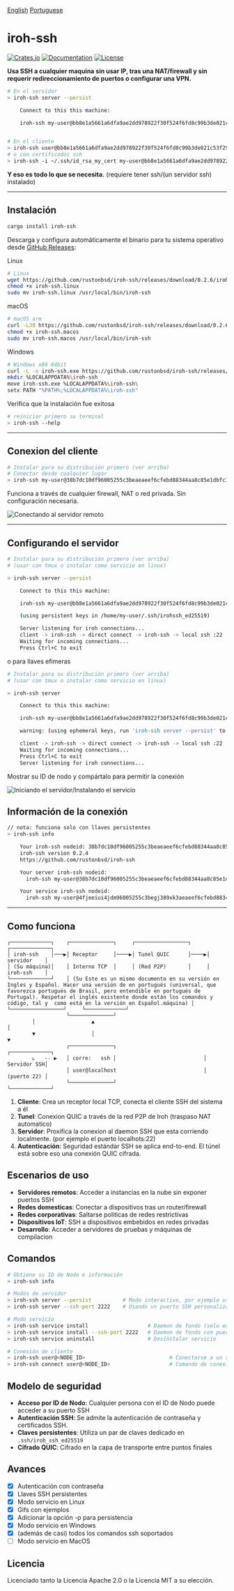 [English](README.md) [Portuguese](README_pt.md)
# iroh-ssh

[![Crates.io](https://img.shields.io/crates/v/iroh-ssh.svg)](https://crates.io/crates/iroh-ssh)
[![Documentation](https://docs.rs/iroh-ssh/badge.svg)](https://docs.rs/iroh-ssh)
[![License](https://img.shields.io/badge/license-MIT%2FApache--2.0-blue.svg)](LICENSE)

**Usa SSH a cualquier maquina sin usar IP, tras una NAT/firewall y sin requerir redireccionamiento de puertos o configurar una VPN.**

```bash
# En el servidor
> iroh-ssh server --persist

    Connect to this this machine:

    iroh-ssh my-user@bb8e1a5661a6dfa9ae2dd978922f30f524f6fd8c99b3de021c53f292aae74330


# En el cliente
> iroh-ssh user@bb8e1a5661a6dfa9ae2dd978922f30f524f6fd8c99b3de021c53f292aae74330
# o con certificados ssh
> iroh-ssh -i ~/.ssh/id_rsa_my_cert my-user@bb8e1a5661a6dfa9ae2dd978922f30f524f6fd8c99b3de021c53f292aae74330
```

**Y eso es todo lo que se necesita.** (requiere tener ssh/(un servidor ssh) instalado)

---

## Instalación

```bash
cargo install iroh-ssh
```

Descarga y configura automáticamente el binario para tu sistema operativo desde [GitHub Releases](https://github.com/rustonbsd/iroh-ssh/releases):

Linux
```bash
# Linux
wget https://github.com/rustonbsd/iroh-ssh/releases/download/0.2.6/iroh-ssh.linux
chmod +x iroh-ssh.linux
sudo mv iroh-ssh.linux /usr/local/bin/iroh-ssh
```

macOS
```bash
# macOS arm
curl -LJO https://github.com/rustonbsd/iroh-ssh/releases/download/0.2.6/iroh-ssh.macos
chmod +x iroh-ssh.macos
sudo mv iroh-ssh.macos /usr/local/bin/iroh-ssh
```

Windows
```bash
# Windows x86 64bit
curl -L -o iroh-ssh.exe https://github.com/rustonbsd/iroh-ssh/releases/download/0.2.6/iroh-ssh.exe
mkdir %LOCALAPPDATA%\iroh-ssh
move iroh-ssh.exe %LOCALAPPDATA%\iroh-ssh\
setx PATH "%PATH%;%LOCALAPPDATA%\iroh-ssh"
```

Verifica que la instalación fue exitosa
```bash
# reiniciar primero su terminal
> iroh-ssh --help
```

---

## Conexion del cliente

```bash
# Instalar para su distribución primero (ver arriba)
# Conectar desde cualquier lugar
> iroh-ssh my-user@38b7dc10df96005255c3beaeaeef6cfebd88344aa8c85e1dbfc1ad5e50f372ac
```

Funciona a través de cualquier firewall, NAT o red privada. Sin configuración necesaria.

![Conectando al servidor remoto](/media/t-rec_connect.gif)
<br>

---

## Configurando el servidor

```bash
# Instalar para su distribución primero (ver arriba)
# (usar con tmux o instalar como servicio en linux)

> iroh-ssh server --persist

    Connect to this this machine:

    iroh-ssh my-user@bb8e1a5661a6dfa9ae2dd978922f30f524f6fd8c99b3de021c53f292aae74330

    (using persistent keys in /home/my-user/.ssh/irohssh_ed25519)

    Server listening for iroh connections...
    client -> iroh-ssh -> direct connect -> iroh-ssh -> local ssh :22
    Waiting for incoming connections...
    Press Ctrl+C to exit

```

o para llaves efimeras

```bash
# Instalar para su distribución primero (ver arriba)
# (usar con tmux o instalar como servicio en linux)

> iroh-ssh server

    Connect to this this machine:

    iroh-ssh my-user@bb8e1a5661a6dfa9ae2dd978922f30f524f6fd8c99b3de021c53f292aae74330

    warning: (using ephemeral keys, run 'iroh-ssh server --persist' to create persistent keys)

    client -> iroh-ssh -> direct connect -> iroh-ssh -> local ssh :22
    Waiting for incoming connections...
    Press Ctrl+C to exit
    Server listening for iroh connections...

```

Mostrar su ID de nodo y compártalo para permitir la conexión

![Iniciando el servidor/Instalando el servicio](/media/t-rec_server_service.gif)
<br>

## Información de la conexión
```bash
// nota: funciona solo con llaves persistentes
> iroh-ssh info

    Your iroh-ssh nodeid: 38b7dc10df96005255c3beaeaeef6cfebd88344aa8c85e1dbfc1ad5e50f372ac
    iroh-ssh version 0.2.4
    https://github.com/rustonbsd/iroh-ssh

    Your server iroh-ssh nodeid:
      iroh-ssh my-user@38b7dc10df96005255c3beaeaeef6cfebd88344aa8c85e1dbfc1ad5e50f372ac

    Your service iroh-ssh nodeid:
      iroh-ssh my-user@4fjeeiui4jdm96005255c3begj389xk3aeaeef6cfebd88344aa8c85e1dbfc1ad
```

---



## Como funciona

```
┌─────────────┐    ┌──────────────┐     ┌─────────────────┐     ┌─────────────┐
│ iroh-ssh    │───▶│ Receptor     │────▶│ Tunel QUIC      │────▶│ servidor    │
│ (Su máquina)│    │ Interno TCP  │     │ (Red P2P)       │     │ iroh-ssh    │
└─────────────┘    │ (Su Este es un mismo documento en su versión en Ingles y Español. Hacer una versión de en portugués (universal, que favorezca portugués de Brasil, pero entendible en portugués de Portugal). Respetar el inglés existente donde están los comandos y código, tal y  como está en la versión en Español.máquina) │     └─────────────────┘     └─────────────┘
                   └──────────────┘
        │                  ▲                                           │
        ▼                  │                                           ▼
                   ┌──────────────┐                            ┌─────────────┐
        ⦜   -- ▶   │ corre:   ssh │                            │ Servidor SSH│
                   │ user@localhost                            │ (puerto 22) │
                   └──────────────┘                            └─────────────┘
```

1. **Cliente**: Crea un receptor local TCP, conecta el cliente SSH del sistema a él
2. **Tunel**: Conexion QUIC a través de la red P2P de Iroh (traspaso NAT automatico)
3. **Servidor**: Proxifica la conexion al daemon SSH que esta corriendo localmente. (por ejemplo el puerto localhots:22)
4. **Autenticación**: Seguridad estándar SSH se aplica end-to-end. El túnel está sobre eso una conexión QUIC cifrada.

## Escenarios de uso

- **Servidores remotos**: Acceder a instancias en la nube sin exponer puertos SSH
- **Redes domesticas**: Conectar a dispositivos tras un router/firewall
- **Redes corporativas**: Saltarse politicas de redes restrictivas
- **Dispositivos IoT**: SSH a dispositivos embebidos en redes privadas
- **Desarrollo**: Acceder a servidores de pruebas y máquinas de compilacion

## Comandos

```bash
# Obtiene su ID de Nodo e información
> iroh-ssh info

# Modos de servidor
> iroh-ssh server --persist          # Modo interactivo, por ejemplo usar tmux (en el puerto 22 default SSH)
> iroh-ssh server --ssh-port 2222    # Usando un puerto SSH personalizado (con llaves efimeras)

# Modo servicio
> iroh-ssh service install                   # Daemon de fondo (solo en Windows y Linux, puerto 22 default)
> iroh-ssh service install --ssh-port 2222   # Daemon de fondo con puerto SSH personalizado
> iroh-ssh service uninstall                 # Desinstalar servicio

# Conexión de cliente
> iroh-ssh user@<NODE_ID>                           # Conectarse a un servidor remoto
> iroh-ssh connect user@<NODE_ID>                   # Comando de conexión explicito, funciona con todos los parametros y banderas ssh estándar
```

## Modelo de seguridad

- **Acceso por ID de Nodo**: Cualquier persona con el ID de Nodo puede acceder a su puerto SSH
- **Autenticación SSH**: Se admite la autenticación de contraseña y certificados SSH.
- **Claves persistentes**: Utiliza un par de claves dedicado en `.ssh/iroh_ssh_ed25519`
- **Cifrado QUIC**: Cifrado en la capa de transporte entre puntos finales

## Avances

- [x] Autenticación con contraseña
- [x] Llaves SSH persistentes
- [x] Modo servicio en Linux
- [x] Gifs con ejemplos
- [x] Adicionar la opción -p para persistencia
- [x] Modo servicio en Windows
- [x] (además de casi) todos los comandos ssh soportados
- [ ] Modo servicio en MacOS

## Licencia

Licenciado tanto la Licencia Apache 2.0 o la Licencia MIT a su elección.
